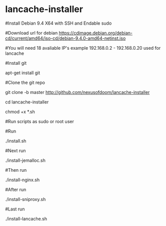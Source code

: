 # lancache-installer
 
 #Install Debian 9.4 X64 with SSH and Endable sudo
 
 #Download url for debian 
  https://cdimage.debian.org/debian-cd/current/amd64/iso-cd/debian-9.4.0-amd64-netinst.iso
 
 #You will need 18 avaliable IP's example 192.168.0.2 - 192.168.0.20 used for lancache
 
 #Install git 
 
 apt-get install git

#Clone the git repo
 
 git clone -b master http://github.com/nexusofdoom/lancache-installer
 
 cd lancache-installer 
 
 chmod +x *.sh 

#Run scripts as sudo or root user

#Run 
 
 ./install.sh
 
#Next run
 
 ./install-jemalloc.sh

#Then run 
 
 ./install-nginx.sh

#After run 
 
 ./install-sniproxy.sh

#Last run 
 
 ./install-lancache.sh
